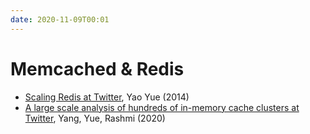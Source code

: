 ```yaml
---
date: 2020-11-09T00:01
---
```


# Memcached & Redis


- [Scaling Redis at Twitter](https://www.youtube.com/watch?v=rP9EKvWt0zo), Yao Yue (2014)
- [A large scale analysis of hundreds of in-memory cache clusters at Twitter](https://www.usenix.org/system/files/osdi20-yang.pdf), Yang, Yue, Rashmi (2020)
